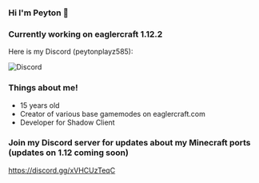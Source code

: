 ### Hi I'm Peyton 👋

### Currently working on eaglercraft 1.12.2

Here is my Discord (peytonplayz585):

![Discord](https://discord-readme-badge.vercel.app/api?id=852205147458109492)

### Things about me!
- 15 years old
- Creator of various base gamemodes on eaglercraft.com
- Developer for Shadow Client

### Join my Discord server for updates about my Minecraft ports (updates on 1.12 coming soon)
https://discord.gg/xVHCUzTeqC
